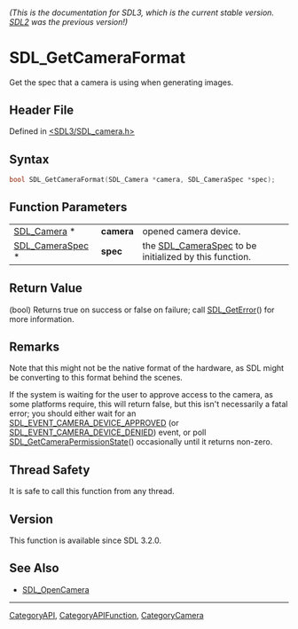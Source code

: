 ###### (This is the documentation for SDL3, which is the current stable version. [SDL2](https://wiki.libsdl.org/SDL2/) was the previous version!)
# SDL_GetCameraFormat

Get the spec that a camera is using when generating images.

## Header File

Defined in [<SDL3/SDL_camera.h>](https://github.com/libsdl-org/SDL/blob/main/include/SDL3/SDL_camera.h)

## Syntax

```c
bool SDL_GetCameraFormat(SDL_Camera *camera, SDL_CameraSpec *spec);
```

## Function Parameters

|                                    |            |                                                                          |
| ---------------------------------- | ---------- | ------------------------------------------------------------------------ |
| [SDL_Camera](SDL_Camera) *         | **camera** | opened camera device.                                                    |
| [SDL_CameraSpec](SDL_CameraSpec) * | **spec**   | the [SDL_CameraSpec](SDL_CameraSpec) to be initialized by this function. |

## Return Value

(bool) Returns true on success or false on failure; call
[SDL_GetError](SDL_GetError)() for more information.

## Remarks

Note that this might not be the native format of the hardware, as SDL might
be converting to this format behind the scenes.

If the system is waiting for the user to approve access to the camera, as
some platforms require, this will return false, but this isn't necessarily
a fatal error; you should either wait for an
[SDL_EVENT_CAMERA_DEVICE_APPROVED](SDL_EVENT_CAMERA_DEVICE_APPROVED) (or
[SDL_EVENT_CAMERA_DEVICE_DENIED](SDL_EVENT_CAMERA_DEVICE_DENIED)) event, or
poll [SDL_GetCameraPermissionState](SDL_GetCameraPermissionState)()
occasionally until it returns non-zero.

## Thread Safety

It is safe to call this function from any thread.

## Version

This function is available since SDL 3.2.0.

## See Also

- [SDL_OpenCamera](SDL_OpenCamera)

----
[CategoryAPI](CategoryAPI), [CategoryAPIFunction](CategoryAPIFunction), [CategoryCamera](CategoryCamera)

